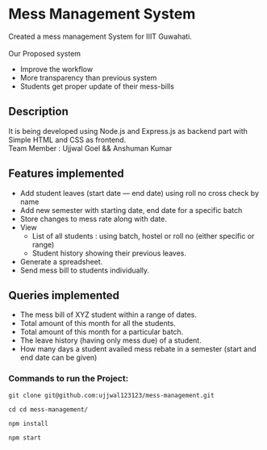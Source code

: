 # Mess Management System 

Created a mess management System for IIIT Guwahati.</br></br>
Our Proposed system
- Improve the workflow
- More transparency than previous system 
- Students get proper update of their mess-bills

## Description
It is being developed using Node.js and Express.js as backend part with Simple HTML and CSS as frontend.</br>
Team Member : Ujjwal Goel && Anshuman Kumar


## Features implemented

- Add student leaves (start date — end date) using roll no cross check by name
- Add new semester with starting date, end date for a specific batch
- Store changes to mess rate along with date.
- View
   - List of all students : using batch, hostel or roll no (either specific or
      range)
   - Student history showing their previous leaves.
- Generate a spreadsheet.
- Send mess bill to students individually.

## Queries implemented

- The mess bill of XYZ student within a range of dates.
- Total amount of this month for all the students.
- Total amount of this month for a particular batch.
- The leave history (having only mess due) of a student.
- How many days a student availed mess rebate in a semester (start and end date can be given)


### Commands to run the Project:
```
git clone git@github.com:ujjwal123123/mess-management.git

cd cd mess-management/

npm install

npm start

```